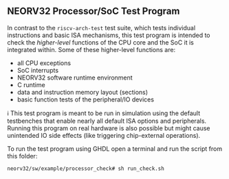 ## NEORV32 Processor/SoC Test Program

In contrast to the `riscv-arch-test` test suite, which tests individual instructions and basic ISA mechanisms, this
test program is intended to check the _higher-level_ functions of the CPU core and the SoC it is integrated within.
Some of these higher-level functions are:

* all CPU exceptions
* SoC interrupts
* NEORV32 software runtime environment
* C runtime
* data and instruction memory layout (sections)
* basic function tests of the peripheral/IO devices

:information_source: This test program is meant to be run in simulation using the default testbenches that enable
nearly all default ISA options and peripherals. Running this program on real hardware is also possible but might
cause unintended IO side effects (like triggering chip-external operations).

To run the test program using GHDL open a terminal and run the script from this folder:

```
neorv32/sw/example/processor_check# sh run_check.sh
```
